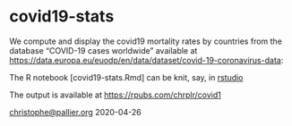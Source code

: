 # covid19-stats

We compute and display the covid19 mortality rates by countries from the database “COVID-19 cases worldwide” available at https://data.europa.eu/euodp/en/data/dataset/covid-19-coronavirus-data:


The R notebook [covid19-stats.Rmd] can be knit, say, in [rstudio](http:/www.rstudio.com)

The output is available at https://rpubs.com/chrplr/covid1

christophe@pallier.org  2020-04-26
